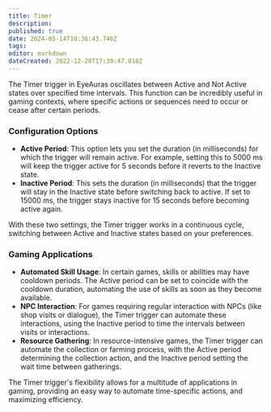 ```yaml
---
title: Timer
description: 
published: true
date: 2024-05-14T10:36:43.746Z
tags: 
editor: markdown
dateCreated: 2022-12-20T17:30:47.018Z
---
```


The Timer trigger in EyeAuras oscillates between Active and Not Active states over specified time intervals. This function can be incredibly useful in gaming contexts, where specific actions or sequences need to occur or cease after certain periods.

### **Configuration Options**

-   **Active Period**: This option lets you set the duration (in milliseconds) for which the trigger will remain active. For example, setting this to 5000 ms will keep the trigger active for 5 seconds before it reverts to the Inactive state.
-   **Inactive Period**: This sets the duration (in milliseconds) that the trigger will stay in the Inactive state before switching back to active. If set to 15000 ms, the trigger stays inactive for 15 seconds before becoming active again.

With these two settings, the Timer trigger works in a continuous cycle, switching between Active and Inactive states based on your preferences.

### **Gaming Applications**

-   **Automated Skill Usage**: In certain games, skills or abilities may have cooldown periods. The Active period can be set to coincide with the cooldown duration, automating the use of skills as soon as they become available.
-   **NPC Interaction**: For games requiring regular interaction with NPCs (like shop visits or dialogue), the Timer trigger can automate these interactions, using the Inactive period to time the intervals between visits or interactions.
-   **Resource Gathering**: In resource-intensive games, the Timer trigger can automate the collection or farming process, with the Active period determining the collection action, and the Inactive period setting the wait time between gatherings.

The Timer trigger's flexibility allows for a multitude of applications in gaming, providing an easy way to automate time-specific actions, and maximizing efficiency.